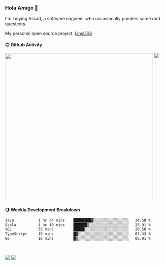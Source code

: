 ### Hola Amigo 🤣   

I'm Linying Assad, a software engineer who occasionally ponders some odd questions.  

My personal open source project: [LinsOSS](https://github.com/linsoss)
 
#### 🙃 Github Activity 
<div>
  <img src="https://github-readme-stats.vercel.app/api?username=al-assad&show_icons=true" align="top" style="display: inline-block;" width="480"/>
  <img src="https://github-readme-stats.vercel.app/api/top-langs/?username=al-assad&hide=css,html&langs_count=8&layout=compact" align="top" style="display: inline-block;"/>
</div>

#### 🌖 Weekly Development Breakdown
<!--START_SECTION:waka-->

```txt
Java           1 hr 34 mins    ████████▓░░░░░░░░░░░░░░░░   34.58 %
Scala          1 hr 10 mins    ██████▒░░░░░░░░░░░░░░░░░░   25.91 %
SQL            55 mins         █████░░░░░░░░░░░░░░░░░░░░   20.50 %
TypeScript     19 mins         █▓░░░░░░░░░░░░░░░░░░░░░░░   07.33 %
Go             16 mins         █▒░░░░░░░░░░░░░░░░░░░░░░░   05.91 %
```

<!--END_SECTION:waka-->

<br>

<a href="https://twitter.com/assad_lin"><img src="https://img.shields.io/badge/Twitter-@assad__lin-blue?style=flat&logo=twitter" /></a>
<a href="https://al-assad.github.io"><img src="https://img.shields.io/badge/Blogs-Linying_Assad's_Blog-yellow?style=flat&logo=github" /></a>

